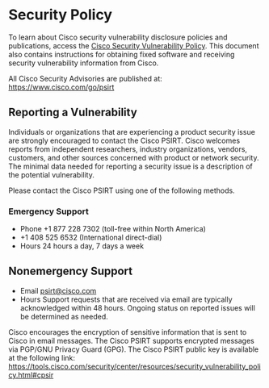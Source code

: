 # Security Policy

To learn about Cisco security vulnerability disclosure policies and publications, access the [Cisco Security Vulnerability Policy](https://tools.cisco.com/security/center/resources/security_vulnerability_policy.html). This document also contains instructions for obtaining fixed software and receiving security vulnerability information from Cisco.

All Cisco Security Advisories are published at: https://www.cisco.com/go/psirt

## Reporting a Vulnerability

Individuals or organizations that are experiencing a product security issue are strongly encouraged to contact the Cisco PSIRT. Cisco welcomes reports from independent researchers, industry organizations, vendors, customers, and other sources concerned with product or network security. The minimal data needed for reporting a security issue is a description of the potential vulnerability.

Please contact the Cisco PSIRT using one of the following methods.

### Emergency Support
- Phone	+1 877 228 7302 (toll-free within North America)  
- +1 408 525 6532 (International direct-dial)
- Hours	24 hours a day, 7 days a week
 
## Nonemergency Support
- Email	psirt@cisco.com
- Hours	Support requests that are received via email are typically acknowledged within 48 hours. Ongoing status on reported issues will be determined as needed.

Cisco encourages the encryption of sensitive information that is sent to Cisco in email messages. The Cisco PSIRT supports encrypted messages via PGP/GNU Privacy Guard (GPG). The Cisco PSIRT public key is available at the following link:  https://tools.cisco.com/security/center/resources/security_vulnerability_policy.html#cpsir


